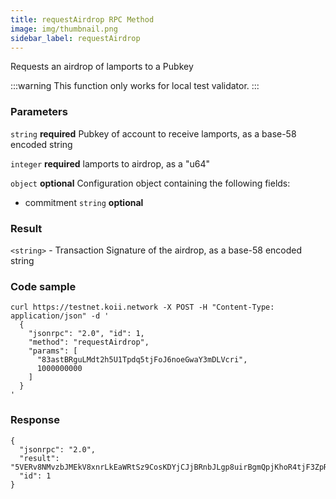 ```yaml
---
title: requestAirdrop RPC Method
image: img/thumbnail.png
sidebar_label: requestAirdrop
---
```



Requests an airdrop of lamports to a Pubkey

:::warning
This function only works for local test validator.
:::

### Parameters
`string` **required**
Pubkey of account to receive lamports, as a base-58 encoded string

`integer` **required**
lamports to airdrop, as a "u64"

`object` **optional**
Configuration object containing the following fields:
- commitment `string` **optional**

### Result

`<string>` - Transaction Signature of the airdrop, as a base-58 encoded string

### Code sample

```
curl https://testnet.koii.network -X POST -H "Content-Type: application/json" -d '
  {
    "jsonrpc": "2.0", "id": 1,
    "method": "requestAirdrop",
    "params": [
      "83astBRguLMdt2h5U1Tpdq5tjFoJ6noeGwaY3mDLVcri",
      1000000000
    ]
  }
'
```


### Response

```
{
  "jsonrpc": "2.0",
  "result": "5VERv8NMvzbJMEkV8xnrLkEaWRtSz9CosKDYjCJjBRnbJLgp8uirBgmQpjKhoR4tjF3ZpRzrFmBV6UjKdiSZkQUW",
  "id": 1
}
```
